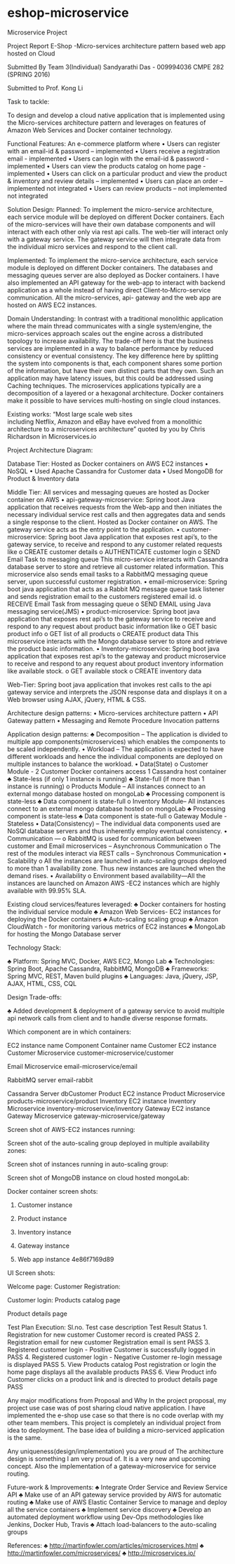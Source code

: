 # eshop-microservice
Microservice Project

Project Report
E-Shop
-Micro-services architecture pattern based web app hosted on Cloud


Submitted By
Team 3(Individual)
Sandyarathi Das - 009994036
CMPE 282 (SPRING 2016)

Submitted to
Prof. Kong Li




Task to tackle:

To design and develop a cloud native application that is implemented using the Micro-services architecture pattern and leverages on features of Amazon Web Services and Docker container technology.

Functional Features:
An e-commerce platform where
•	Users can register with an email-id & password – implemented
•	Users receive a registration email - implemented
•	Users can login with the email-id & password - implemented
•	Users can view the products catalog on home page - implemented
•	Users can click on a particular product and view the product & inventory and review details – implemented
•	Users can place an order – implemented not integrated
•	Users can review products – not implemented not integrated

Solution Design:
Planned: To implement the micro-service architecture, each service module will be deployed on different Docker containers. Each of the micro-services will have their own database components and will interact with each other only via rest api calls. The web-tier will interact only with a gateway service. The gateway service will then integrate data from the individual micro services and respond to the client call.

Implemented: To implement the micro-service architecture, each service module is deployed on different Docker containers. The databases and messaging queues server are also deployed as Docker containers. I have also implemented an API gateway for the web-app to interact with backend application as a whole instead of having direct Client‑to‑Micro-service communication. All the micro-services, api- gateway and the web app are hosted on AWS EC2 instances.

Domain Understanding:
In contrast with a traditional monolithic application where the main thread communicates with a single system/engine, the micro-services approach scales out the engine across a distributed topology to increase availability. The trade-off here is that the business services are implemented in a way to balance performance by reduced consistency or eventual consistency. The key difference here by splitting the system into components is that, each component shares some portion of the information, but have their own distinct parts that they own. Such an application may have latency issues, but this could be addressed using Caching techniques. The microservices applications typically are a decomposition of a layered or a hexagonal architecture. Docker containers make it possible to have services multi-hosting on single cloud instances.

Existing works:
“Most large scale web sites including Netflix, Amazon and eBay have evolved from a monolithic architecture to a microservices architecture” quoted by you by Chris Richardson in Microservices.io


Project Architecture Diagram:




Database Tier: 
Hosted as Docker containers on AWS EC2 instances
• NoSQL 
•	Used Apache Cassandra for Customer data
•	Used MongoDB for Product & Inventory data

Middle Tier:
All services and messaging queues are hosted as Docker container on AWS
•	api-gateway-microservice: Spring boot Java application that receives requests from the Web-app and then initiates the necessary individual service rest calls and then aggregates data and sends a single response to the client. Hosted as Docker container on AWS. The gateway service acts as the entry point to the application.
•	customer-microservice: Spring boot Java application that exposes rest api’s, to the gateway service, to receive and respond to any customer related requests like
o	CREATE customer details
o	AUTHENTICATE customer login
o	SEND Email Task to messaging queue
This micro-service interacts with Cassandra database server to store and retrieve all customer related information. This microservice also sends email tasks to a RabbitMQ messaging queue server, upon successful customer registration.
•	email-microservice: Spring boot java application that acts as a Rabbit MQ message queue task listener and sends registration email to the customers registered email id.
o	RECEIVE Email Task from messaging queue
o	SEND EMAIL using Java messaging service(JMS)
•	product-microservice: Spring boot java application that exposes rest api’s to the gateway service to receive and respond to any request about product basic information like
o	GET basic product info
o	GET list of all products
o	CREATE product data
This microservice interacts with the Mongo database server to store and retrieve the product basic information.
•	Inventory-microservice: Spring boot java application that exposes rest api’s to the gateway and product microservice to receive and respond to any request about product inventory information like available stock.
o	GET available stock
o	CREATE inventory data

Web-Tier: Spring boot java application that invokes rest calls to the api gateway service and interprets the JSON response data and displays it on a Web browser using AJAX, jQuery, HTML & CSS.

Architecture design patterns:
•	Micro-services architecture pattern 
•	API Gateway pattern
•	Messaging and Remote Procedure Invocation patterns

Application design patterns:
♣	Decomposition – The application is divided to multiple app components(microservices) which enables the components to be scaled independently.
•	Workload – The application is expected to have different workloads and hence the individual components are deployed on multiple instances to balance the workload.
•	Data(State)
o	Customer Module -  2 Customer Docker containers access 1 Cassandra host container
♣	State-less (if only 1 instance is running)
♣	State-full (if more than 1 instance is running)
o	Products Module – All instances connect to an external mongo database hosted on mongoLab
♣	Processing component is state-less
♣	Data component is state-full
o	Inventory Module– All instances connect to an external mongo database hosted on mongoLab
♣	Processing component is state-less
♣	Data component is state-full
o	Gateway Module - Stateless
•	Data(Consistency) – The individual data components used are NoSQl database servers and thus inherently employ eventual consistency.
•	Communication — 
o	RabbitMQ is used for communication between customer and Email microservices – Asynchronous Communication
o	The rest of the modules interact via REST calls – Synchronous Communication
•	Scalability
o	All the instances are launched in auto-scaling groups deployed to more than 1 availability zone. Thus new instances are launched when the demand rises.
•	Availability
o	Environment based availability—All the instances are launched on Amazon AWS -EC2 instances which are highly available with 99.95% SLA.

Existing cloud services/features leveraged:
♣	Docker containers for hosting the individual service module
♣	Amazon Web Services- EC2 instances for deploying the Docker containers
♣	Auto-scaling scaling group
♣	Amazon CloudWatch - for monitoring various metrics of EC2 instances
♣	MongoLab for hosting the Mongo Database server

Technology Stack:

♣	Platform: Spring MVC, Docker, AWS EC2, Mongo Lab
♣	Technologies: Spring Boot, Apache Cassandra, RabbitMQ, MongoDB
♣	Frameworks: Spring MVC, REST, Maven build plugins
♣	Languages: Java, jQuery, JSP, AJAX, HTML, CSS, CQL

Design Trade-offs:

♣	Added development & deployment of a gateway service to avoid multiple api network calls from client and to handle diverse response formats.


Which component are in which containers:

EC2 instance name
Component
Container name
Customer EC2 instance
Customer Microservice
customer-microservice/customer

Email Microservice
email-microservice/email

RabbitMQ server
email-rabbit

Cassandra Server
dbCustomer
Product EC2 instance
Product Microservice
products-microservice/product
Inventory EC2 instance
Inventory Microservice
inventory-microservice/inventory
Gateway EC2 instance
Gateway Microservice
gateway-microservice/gateway


Screen shot of AWS-EC2 instances running:



Screen shot of the auto-scaling group deployed in multiple availability zones:

Screen shot of instances running in auto-scaling group:


Screen shot of MongoDB instance on cloud hosted mongoLab:




Docker container screen shots:
1.	Customer instance


2.	Product instance




3.	Inventory instance


4.	Gateway instance



5.	Web app instance
4e86f7169d89


UI Screen shots:

Welcome page:					Customer Registration:

 









Customer login:				Products catalog page




Product details page




Test Plan Execution:
Sl.no.
Test case description
Test Result
Status
1.
Registration for new customer
Customer record is created
PASS
2.
Registration email for new customer
Registration email is sent
PASS
3.
Registered customer login - Positive
Customer is successfully logged in
PASS
4.
Registered customer login - Negative
Customer re-login message is displayed
PASS
5.
View Products catalog
Post registration or login the home page displays all the available products
PASS
6.
View Product info
Customer clicks on a product link and is directed to product details page
PASS


Any major modifications from Proposal and Why
In the project proposal, my project use case was of post sharing cloud native application. I have implemented the e-shop use case so that there is no code overlap with my other team members. This project is completely an individual project from idea to deployment. The base idea of building a micro-serviced application is the same.

Any uniqueness(design/implementation) you are proud of
The architecture design is something I am very proud of. It is a very new and upcoming concept.
Also the implementation of a gateway-microservice for service routing.


Future-work & Improvements:
♣	Integrate Order Service and Review Service API
♣	Make use of an API gateway service provided by AWS for automatic routing
♣	Make use of AWS Elastic Container Service to manage and deploy all the service containers
♣	Implement service discovery
♣	Develop an automated deployment workflow using Dev-Ops methodologies like Jenkins, Docker Hub, Travis
♣	Attach load-balancers to the auto-scaling groups


References:
♣	http://martinfowler.com/articles/microservices.html
♣	http://martinfowler.com/microservices/
♣	http://microservices.io/





